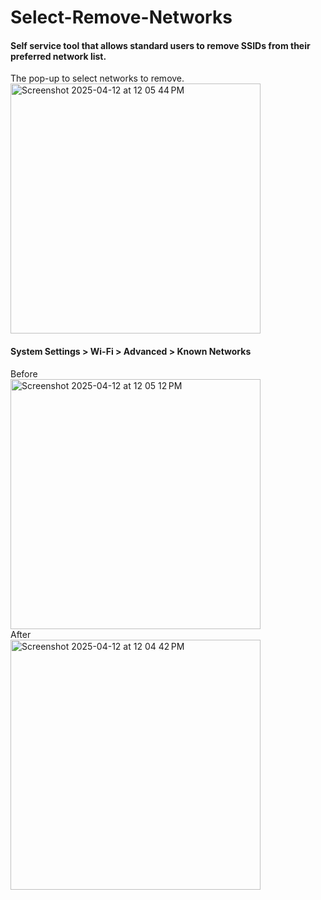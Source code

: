 # Select-Remove-Networks
#### Self service tool that allows standard users to remove SSIDs from their preferred network list. 
The pop-up to select networks to remove.
<br>
<img width="400" alt="Screenshot 2025-04-12 at 12 05 44 PM" src="https://github.com/user-attachments/assets/3fb75738-69cd-4f02-b8a6-2ac938140f5c" />
<br>

#### System Settings > Wi-Fi > Advanced > Known Networks
Before
<br>
<img width="400" alt="Screenshot 2025-04-12 at 12 05 12 PM" src="https://github.com/user-attachments/assets/2dd3b1f0-642f-44b8-b2fc-95825d742ee8" />
<br>
After
<br>
<img width="400" alt="Screenshot 2025-04-12 at 12 04 42 PM" src="https://github.com/user-attachments/assets/7b549be1-781b-40c0-8555-134af89441f5" />


